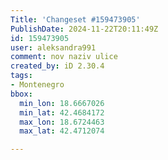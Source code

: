 ```yaml
---
Title: 'Changeset #159473905'
PublishDate: 2024-11-22T20:11:49Z
id: 159473905
user: aleksandra991
comment: nov naziv ulice
created_by: iD 2.30.4
tags:
- Montenegro
bbox:
  min_lon: 18.6667026
  min_lat: 42.4684172
  max_lon: 18.6724463
  max_lat: 42.4712074

---
```

